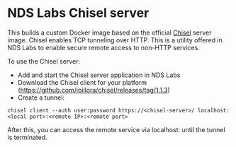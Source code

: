 # NDS Labs Chisel server

This builds a custom Docker image based on the official [Chisel](https://github.com/jpillora/chisel/) server image. Chisel enables TCP tunneling over HTTP. This is a utility offered in NDS Labs to enable secure remote access to non-HTTP services.

To use the Chisel server:
* Add and start the Chisel server application in NDS Labs
* Download the Chisel client for your platform (https://github.com/jpillora/chisel/releases/tag/1.1.3)
* Create a tunnel:

```
chisel client --auth user:password https://<chisel-server>/ localhost:<local port>:<remote IP>:<remote port>
```

After this, you can access the remote service via localhost:<local port> until the tunnel is terminated.
